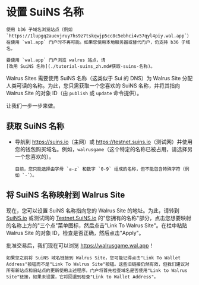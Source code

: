 # 设置 SuiNS 名称

```admonish note
使用 b36 子域名浏览站点（例如 `https://1lupgq2auevjruy7hs9z7tskqwjp5cc8c5ebhci4v57qyl4piy.wal.app`）
在使用 `wal.app` 门户时不再可能。如果您使用本地服务器或替代门户，仍支持 b36 子域名。

要使用 `wal.app` 门户浏览 walrus 站点，请
[改用 SuiNS 名称](./tutorial-suins_zh.md#获取-suins-名称)。
```

Walrus Sites 需要使用 SuiNS 名称（这类似于 Sui 的 DNS）为 Walrus Site 分配人类可读的名称。为此，您只需获取一个您喜欢的 SuiNS 名称，并将其指向 Walrus Site 的对象 ID（由 `publish` 或 `update` 命令提供）。

让我们一步一步来做。

## 获取 SuiNS 名称

- 导航到 <https://suins.io>（主网）或 <https://testnet.suins.io>（测试网）并使用您的钱包购买域名。例如，`walrusgame`（这个特定的名称已被占用，请选择另一个您喜欢的）。

  ```admonish note
  目前，您只能选择由字母 `a-z` 和数字 `0-9` 组成的名称，但不能包含特殊字符（例如 `-`）。
  ```

## 将 SuiNS 名称映射到 Walrus Site

现在，您可以设置 SuiNS 名称指向您的 Walrus Site 的地址。为此，请转到 [SuiNS.io](https://suins.io/account/my-names) 或测试网的 [Testnet.SuiNS.io](https://testnet.suins.io/account/my-names) 的"您拥有的名称"部分，点击您想要映射的名称上方的"三个点"菜单图标，然后点击"Link To Walrus Site"。在栏中粘贴 Walrus Site 的对象 ID，检查是否正确，然后点击"Apply"。

批准交易后，我们现在可以浏览 <https://walrusgame.wal.app>！

``` admonish warning title="向后兼容性"
如果您之前将 SuiNS 域名链接到 Walrus Site，您可能记得点击"Link To Wallet Address"按钮而不是"Link To Walrus Site"按钮。这些旧链接仍然有效，但我们建议对所有新站点和旧站点的更新使用上述程序。门户将首先检查域名是否使用"Link to Walrus Site"链接，如果未设置，它将回退到检查"Link to Wallet Address"。
```